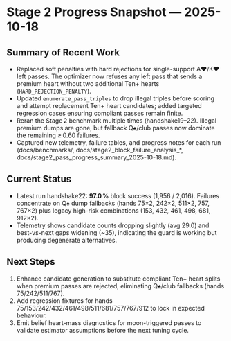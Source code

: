 # Stage 2 Progress Snapshot — 2025-10-18

## Summary of Recent Work
- Replaced soft penalties with hard rejections for single-support A♥/K♥ left passes. The optimizer now refuses any left pass that sends a premium heart without two additional Ten+ hearts (`HARD_REJECTION_PENALTY`).
- Updated `enumerate_pass_triples` to drop illegal triples before scoring and attempt replacement Ten+ heart candidates; added targeted regression cases ensuring compliant passes remain finite.
- Reran the Stage 2 benchmark multiple times (handshake19–22). Illegal premium dumps are gone, but fallback Q♠/club passes now dominate the remaining ≥ 0.60 failures.
- Captured new telemetry, failure tables, and progress notes for each run (docs/benchmarks/, docs/stage2_block_failure_analysis_*, docs/stage2_pass_progress_summary_2025-10-18.md).

## Current Status
- Latest run handshake22: **97.0 %** block success (1,956 / 2,016). Failures concentrate on Q♠ dump fallbacks (hands 75×2, 242×2, 511×2, 757, 767×2) plus legacy high-risk combinations (153, 432, 461, 498, 681, 912×2).
- Telemetry shows candidate counts dropping slightly (avg 29.0) and best-vs-next gaps widening (~35), indicating the guard is working but producing degenerate alternatives.

## Next Steps
1. Enhance candidate generation to substitute compliant Ten+ heart splits when premium passes are rejected, eliminating Q♠/club fallbacks (hands 75/242/511/767).
2. Add regression fixtures for hands 75/153/242/432/461/498/511/681/757/767/912 to lock in expected behaviour.
3. Emit belief heart-mass diagnostics for moon-triggered passes to validate estimator assumptions before the next tuning cycle.
